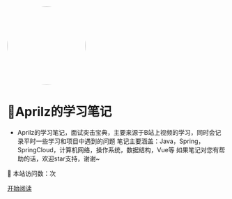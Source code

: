 <img width="180px" style="border-radius: 50%" bor src="./doc/icon/favicon002.ico">

# 📙Aprilz的学习笔记

- Aprilz的学习笔记，面试突击宝典，主要来源于B站上视频的学习，同时会记录平时一些学习和项目中遇到的问题 笔记主要涵盖：Java，Spring，SpringCloud，计算机网络，操作系统，数据结构，Vue等
  如果笔记对您有帮助的话，欢迎star支持，谢谢~

[comment]: <> (<a href='https://gitee.com/moxi159753/LearningNotes/stargazers'><img src='https://gitee.com/moxi159753/LearningNotes/badge/star.svg?theme=dark' alt='star'></img></a>)

[comment]: <> (<a href='https://gitee.com/moxi159753/LearningNotes/members'><img src='https://gitee.com/moxi159753/LearningNotes/badge/fork.svg?theme=dark' alt='fork'></img></a>)

:rocket: 本站访问数：<span id="busuanzi_value_site_pv"></span>次

[comment]: <> ( [Gitee]&#40;<https://gitee.com/moxi159753/LearningNotes>&#41;)

[comment]: <> ([Github]&#40;<https://github.com/moxi624/LearningNotes>&#41;)
[开始阅读](README.md)



